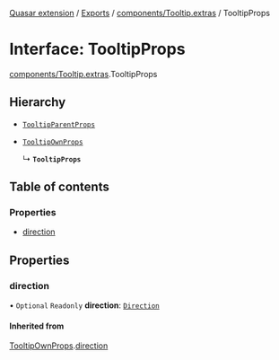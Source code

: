 [Quasar extension](../index.md) / [Exports](../modules.md) / [components/Tooltip.extras](../modules/components_Tooltip_extras.md) / TooltipProps

# Interface: TooltipProps

[components/Tooltip.extras](../modules/components_Tooltip_extras.md).TooltipProps

## Hierarchy

- [`TooltipParentProps`](../modules/components_Tooltip_extras.md#tooltipparentprops)

- [`TooltipOwnProps`](components_Tooltip_extras.TooltipOwnProps.md)

  ↳ **`TooltipProps`**

## Table of contents

### Properties

- [direction](components_Tooltip_extras.TooltipProps.md#direction)

## Properties

### direction

• `Optional` `Readonly` **direction**: [`Direction`](../modules/components_Tooltip_extras.md#direction)

#### Inherited from

[TooltipOwnProps](components_Tooltip_extras.TooltipOwnProps.md).[direction](components_Tooltip_extras.TooltipOwnProps.md#direction)
